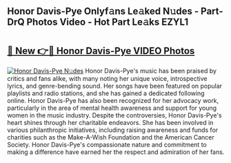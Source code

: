 ## Honor Davis-Pye Onlyf𝚊ns Le𝚊ked N𝚞des - Part-DrQ Photos Video - Hot Part Le𝚊ks EZYL1

# <h2><a href="http://ab65884.deff.icu/?id=Honor+Davis-Pye">🔗 New 👉🔴 Honor Davis-Pye VIDEO Photos</a></h2>

[![Honor Davis-Pye N𝚞des](https://i.imgur.com/rIISA9y.gif)](http://ab65884.deff.icu/?id=Honor+Davis-Pye)
Honor Davis-Pye's music has been praised by critics and fans alike, with many noting her unique voice, introspective lyrics, and genre-bending sound. Her songs have been featured on popular playlists and radio stations, and she has gained a dedicated following online. Honor Davis-Pye has also been recognized for her advocacy work, particularly in the area of mental health awareness and support for young women in the music industry. Despite the controversies, Honor Davis-Pye's heart shines through her charitable endeavors. She has been involved in various philanthropic initiatives, including raising awareness and funds for charities such as the Make-A-Wish Foundation and the American Cancer Society. Honor Davis-Pye's compassionate nature and commitment to making a difference have earned her the respect and admiration of her fans.
